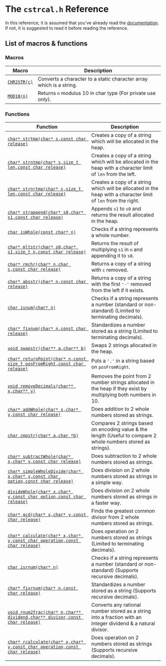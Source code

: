# The `cstrcal.h` Reference
In this reference, it is assumed that you've already read the [documentation](https://github.com/Amirreza-Ipchi-Haq/strcal/blob/main/Documentation/C/Documentation.md). If not, it is suggested to read it before reading the reference.
## List of macros & functions
### Macros
|Macro|Description|
|-|-|
|[`CHR2STR(c)`](https://github.com/Amirreza-Ipchi-Haq/strcal/blob/main/Documentation/C/Reference/CHR2STR.md)|Converts a character to a static character array which is a string.|
|[`MOD10(n)`](https://github.com/Amirreza-Ipchi-Haq/strcal/blob/main/Documentation/C/Reference/MOD10.md)|Returns `n` modulus 10 in char type (For private use only).|
### Functions
|Function|Description|
|-|-|
|[`char* strtmp(char* s,const char release)`](https://github.com/Amirreza-Ipchi-Haq/strcal/blob/main/Documentation/C/Reference/strtmp.md)|Creates a copy of a string which will be allocated in the heap.|
|[`char* strntmp(char* s,size_t len,const char release)`](https://github.com/Amirreza-Ipchi-Haq/strcal/blob/main/Documentation/C/Reference/strntmp.md)|Creates a copy of a string which will be allocated in the heap with a character limit of `len` from the left.|
|[`char* strnrtmp(char* s,size_t len,const char release)`](https://github.com/Amirreza-Ipchi-Haq/strcal/blob/main/Documentation/C/Reference/strnrtmp.md)|Creates a copy of a string which will be allocated in the heap with a character limit of `len` from the right.|
|[`char* strappend(char* s0,char* s1,const char release)`](https://github.com/Amirreza-Ipchi-Haq/strcal/blob/main/Documentation/C/Reference/strappend.md)|Appends `s1` to `s0` and returns the result allocated in the heap.|
|[`char isWhole(const char* n)`](https://github.com/Amirreza-Ipchi-Haq/strcal/blob/main/Documentation/C/Reference/isWhole.md)|Checks if a string represents a whole number.|
|[`char* mltstr(char* s0,char* s1,size_t n,const char release)`](https://github.com/Amirreza-Ipchi-Haq/strcal/blob/main/Documentation/C/Reference/mltstr.md)|Returns the result of multiplying `s1` in `n` and appending it to `s0`.|
|[`char* rmchr(char* n,char c,const char release)`](https://github.com/Amirreza-Ipchi-Haq/strcal/blob/main/Documentation/C/Reference/rmchr.md)|Returns a copy of a string with `c` removed.|
|[`char* absstr(char* n,const char release)`](https://github.com/Amirreza-Ipchi-Haq/strcal/blob/main/Documentation/C/Reference/absstr.md)|Returns a copy of a string with the first `'-'` removed from the left if it exists.|
|[`char isnum(char* n)`](https://github.com/Amirreza-Ipchi-Haq/strcal/blob/main/Documentation/C/Reference/isnum.md)|Checks if a string represents a number (standard or non-standard) (Limited to terminating decimals).|
|[`char* fixnum(char* n,const char release)`](https://github.com/Amirreza-Ipchi-Haq/strcal/blob/main/Documentation/C/Reference/fixnum.md)|Standardizes a number stored as a string (Limited to terminating decimals).|
|[`void swapstr(char** a,char** b)`](https://github.com/Amirreza-Ipchi-Haq/strcal/blob/main/Documentation/C/Reference/swapstr.md)|Swaps 2 strings allocated in the heap.|
|[`char* returnPoint(char* n,const size_t posFromRight,const char release)`](https://github.com/Amirreza-Ipchi-Haq/strcal/blob/main/Documentation/C/Reference/returnPoint.md)|Puts a `'.'` in a string based on `posFromRight`.|
|[`void removeDecimals(char** x,char** y)`](https://github.com/Amirreza-Ipchi-Haq/strcal/blob/main/Documentation/C/Reference/removeDecimals.md)|Removes the point from 2 number strings allocated in the heap if they exist by multiplying both numbers in 10.|
|[`char* addWhole(char* x,char* y,const char release)`](https://github.com/Amirreza-Ipchi-Haq/strcal/blob/main/Documentation/C/Reference/addWhole.md)|Does addition to 2 whole numbers stored as strings.|
|[`char cmpstr(char* a,char *b)`](https://github.com/Amirreza-Ipchi-Haq/strcal/blob/main/Documentation/C/Reference/cmpstr.md)|Compares 2 strings based on encoding value & the length (Useful to compare 2 whole numbers stored as strings).|
|[`char* subtractWhole(char* x,char* y,const char release)`](https://github.com/Amirreza-Ipchi-Haq/strcal/blob/main/Documentation/C/Reference/subtractWhole.md)|Does subtraction to 2 whole numbers stored as strings.|
|[`char* simpleWholeDivide(char* x,char* y,const char option,const char release)`](https://github.com/Amirreza-Ipchi-Haq/strcal/blob/main/Documentation/C/Reference/simpleWholeDivide.md)|Does division on 2 whole numbers stored as strings in a simple way.|
|[`divideWhole(char* x,char* y,const char option,const char release)`](https://github.com/Amirreza-Ipchi-Haq/strcal/blob/main/Documentation/C/Reference/divideWhole.md)|Does division on 2 whole numbers stored as strings in a faster way.|
|[`char* gcd(char* x,char* y,const char release)`](https://github.com/Amirreza-Ipchi-Haq/strcal/blob/main/Documentation/C/Reference/gcd.md)|Finds the greatest common divisor from 2 whole numbers stored as strings.|
|[`char* calculate(char* x,char* y,const char operation,const char release)`](https://github.com/Amirreza-Ipchi-Haq/strcal/blob/main/Documentation/C/Reference/calculate.md)|Does operation on 2 numbers stored as strings (Limited to terminating decimals).|
|[`char isrnum(char* n)`](https://github.com/Amirreza-Ipchi-Haq/strcal/blob/main/Documentation/C/Reference/isrnum.md)|Checks if a string represents a number (standard or non-standard) (Supports recursive decimals).|
|[`char* fixrnum(char* n,const char release)`](https://github.com/Amirreza-Ipchi-Haq/strcal/blob/main/Documentation/C/Reference/fixrnum.md)|Standardizes a number stored as a string (Supports recursive decimals).|
|[`void rnum2frac(char* n,char** dividend,char** divisor,const char release)`](https://github.com/Amirreza-Ipchi-Haq/strcal/blob/main/Documentation/C/Reference/rnum2frac.md)|Converts any rational number stored as a string into a fraction with an integer dividend & a natural divisor.|
|[`char* rcalculate(char* x,char* y,const char operation,const char release)`](https://github.com/Amirreza-Ipchi-Haq/strcal/blob/main/Documentation/C/Reference/rcalculate.md)|Does operation on 2 numbers stored as strings (Supports recursive decimals).|
